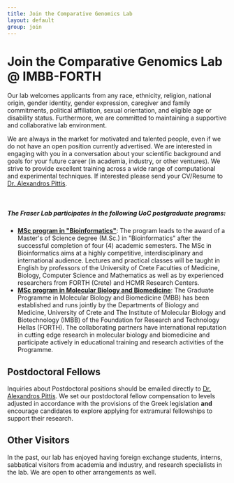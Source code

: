 ```yaml
---
title: Join the Comparative Genomics Lab
layout: default
group: join
---
```


# Join the Comparative Genomics Lab @ IMBB-FORTH

Our lab welcomes applicants from any race, ethnicity, religion, national origin, gender identity, gender expression, caregiver and family commitments, political affiliation, sexual orientation, and eligible age or disability status. Furthermore, we are committed to maintaining a supportive and collaborative lab environment.

We are always in the market for motivated and talented people, even if we do not have an open position currently advertised. We are interested in engaging with you in a conversation about your scientific background and goals for your future career (in academia, industry, or other ventures). We strive to provide excellent training across a wide range of computational and experimental techniques. If interested please send your CV/Resume to [Dr. Alexandros Pittis](/contact).

<!-- Currently we have **open positions** for people with the following skills:
[Specialist](https://aprecruit.ucsf.edu/JPF03325) who will engage in research projects and also manage daily wet lab operations. -->
<br/>


##### The Fraser Lab participates in the following UoC postgraduate programs:
  * **[MSc program in "Bioinformatics"](https://bioinfo-grad.gr/en/)**: The program leads to the award of a Master's of Science degree (M.Sc.) in "Bioinformatics" after the successful completion of four (4) academic semesters. The MSc in Bioinformatics aims at a highly competitive, interdisciplinary and international audience. Lectures and practical classes will be taught in English by professors of the University of Crete Faculties of Medicine, Biology, Computer Science and Mathematics as well as by experienced researchers from FORTH (Crete) and HCMR Research Centers.
  * **[MSc program in Molecular Biology and Biomedicine](https://www.imbb.forth.gr/mbb/index.php/en/)**: The Graduate Programme in Molecular Biology and Biomedicine (MBB) has been established and runs jointly by the Departments of Biology and Medicine, University of Crete and The Institute of Molecular Biology and Biotechnology (IMBB) of the Foundation for Research and Technology Hellas (FORTH). The collaborating partners have international reputation in cutting edge research in molecular biology and biomedicine and participate actively in educational training and research activities of the Programme.

## Postdoctoral Fellows

Inquiries about Postdoctoral positions should be emailed directly to [Dr. Alexandros Pittis](/contact). We set our postdoctoral fellow compensation to levels adjusted in accordance with the provisions of the Greek legislation **and** encourage candidates to explore applying for extramural fellowships to support their research.

## Other Visitors

In the past, our lab has enjoyed having foreign exchange students, interns, sabbatical visitors from academia and industry, and research specialists in the lab.  We are open to other arrangements as well.
